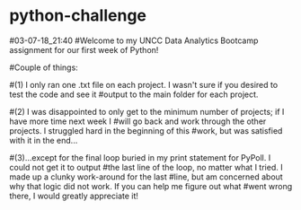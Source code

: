 # python-challenge
#03-07-18_21:40
#Welcome to my UNCC Data Analytics Bootcamp assignment for our first week of Python!

#Couple of things:

#(1) I only ran one .txt file on each project.  I wasn't sure if you desired to test the code and see it
#output to the main folder for each project.

#(2) I was disappointed to only get to the minimum number of projects; if I have more time next week I 
#will go back and work through the other projects.  I struggled hard in the beginning of this
#work, but was satisfied with it in the end...

#(3)...except for the final loop buried in my print statement for PyPoll.  I could not get it to output 
#the last line of the loop, no matter what I tried.  I made up a clunky work-around for the last
#line, but am concerned about why that logic did not work.  If you can help me figure out what
#went wrong there, I would greatly appreciate it! 